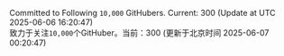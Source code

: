 Committed to Following `10,000` GitHubers. Current: <!-- FOLLOWING_COUNT -->300<!-- FOLLOWING_COUNT --> (Update at UTC <!-- LAST_UPDATED -->2025-06-06 16:20:47<!-- LAST_UPDATED -->)<br>
致力于关注`10,000`个GitHuber。当前：<!-- FOLLOWING_COUNT -->300<!-- FOLLOWING_COUNT --> (更新于北京时间 <!-- LAST_UPDATED_CST -->2025-06-07 00:20:47<!-- LAST_UPDATED_CST -->)
